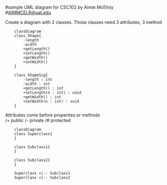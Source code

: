 #sample UML diagram for CSC102 by Aimie McElroy<br>
#AIMMCELR@uat.edu

Create a diagram with 2 classes. Those classes need 3 attributes, 3 method
```mermaid
    classDiagram
    class Shape{
        -length
        -width
        +getLength()
        +setLength()
        +getWidth()
        +setWidth()
    }

    class ShapeSig{
        -length : int
        -width : int
        +getLength() : int
        +setLength(n : int) : void
        +getWidth() : int
        +setWidth(n : int) : void
    }

```
Attributes come before properties or methods<br>
/+ public /- private /# protected

```mermaid
    classDiagram
    class Superclass{
    }

    class Subclass1{
    }

    class Subclass2{
    }

    Superclass <|-- Subclass1
    Superclass <|-- Subclass2